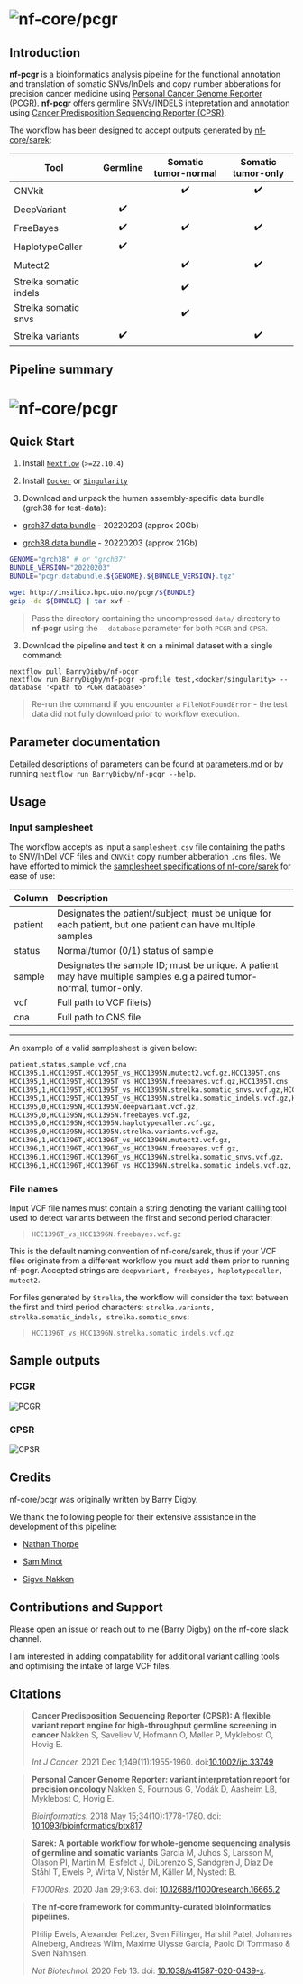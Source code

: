 # ![nf-core/pcgr](docs/images/nf-pcgr.png)

## Introduction

**nf-pcgr** is a bioinformatics analysis pipeline for the functional annotation and translation of somatic SNVs/InDels and copy number abberations for precision cancer medicine using [Personal Cancer Genome Reporter (PCGR)](https://github.com/sigven/pcgr). **nf-pcgr** offers germline SNVs/INDELS intepretation and annotation using [Cancer Predisposition Sequencing Reporter (CPSR)](https://github.com/sigven/cpsr/).

The workflow has been designed to accept outputs generated by [nf-core/sarek](https://github.com/nf-core/sarek):

| Tool                   |      Germline      | Somatic tumor-normal | Somatic tumor-only |
| ---------------------- | :----------------: | :------------------: | :----------------: |
| CNVkit                 |                    |  :heavy_check_mark:  | :heavy_check_mark: |
| DeepVariant            | :heavy_check_mark: |                      |                    |
| FreeBayes              | :heavy_check_mark: |  :heavy_check_mark:  | :heavy_check_mark: |
| HaplotypeCaller        | :heavy_check_mark: |                      |                    |
| Mutect2                |                    |  :heavy_check_mark:  | :heavy_check_mark: |
| Strelka somatic indels |                    |  :heavy_check_mark:  |                    |
| Strelka somatic snvs   |                    |  :heavy_check_mark:  |                    |
| Strelka variants       | :heavy_check_mark: |                      | :heavy_check_mark: |


## Pipeline summary

# ![nf-core/pcgr](docs/images/schematic.png)

## Quick Start

1. Install [`Nextflow`](https://www.nextflow.io/docs/latest/getstarted.html#installation) (`>=22.10.4`)

2. Install [`Docker`](https://docs.docker.com/engine/installation/) or [`Singularity`](https://www.sylabs.io/guides/3.0/user-guide/)

3. Download and unpack the human assembly-specific data bundle (grch38 for test-data):

- [grch37 data bundle](http://insilico.hpc.uio.no/pcgr/pcgr.databundle.grch37.20220203.tgz) - 20220203 (approx 20Gb)

- [grch38 data bundle](http://insilico.hpc.uio.no/pcgr/pcgr.databundle.grch38.20220203.tgz) - 20220203 (approx 21Gb)

```bash
GENOME="grch38" # or "grch37"
BUNDLE_VERSION="20220203"
BUNDLE="pcgr.databundle.${GENOME}.${BUNDLE_VERSION}.tgz"

wget http://insilico.hpc.uio.no/pcgr/${BUNDLE}
gzip -dc ${BUNDLE} | tar xvf -
```

> Pass the directory containing the uncompressed `data/` directory to **nf-pcgr** using the `--database` parameter for both `PCGR` and `CPSR`.

3. Download the pipeline and test it on a minimal dataset with a single command:

```console
nextflow pull BarryDigby/nf-pcgr
nextflow run BarryDigby/nf-pcgr -profile test,<docker/singularity> --database '<path to PCGR database>'
```

> Re-run the command if you encounter a `FileNotFoundError` - the test data did not fully download prior to workflow execution.

## Parameter documentation

Detailed descriptions of parameters can be found at [parameters.md](docs/parameters.md) or by running `nextflow run BarryDigby/nf-pcgr --help`.
## Usage

### Input samplesheet

The workflow accepts as input a `samplesheet.csv` file containing the paths to SNV/InDel VCF files and `CNVKit` copy number abberation `.cns` files. We have efforted to mimick the [samplesheet specifications of nf-core/sarek](https://github.com/nf-core/sarek/blob/master/docs/usage.md#input-sample-sheet-configurations) for ease of use:

| Column  |                                                      Description                                                     |
|---------|:---------------------------------------------------------------------------------------------------------------------|
| patient |      Designates the patient/subject; must be unique for each patient, but one patient can have multiple samples      |
| status  |                                             Normal/tumor (0/1) status of sample                                      |
| sample  | Designates the sample ID; must be unique. A patient may have multiple samples e.g a paired tumor-normal, tumor-only. |
| vcf     |                                               Full path to VCF file(s)                                               |
| cna     |                                                 Full path to CNS file                                                |

***

An example of a valid samplesheet is given below:

```bash
patient,status,sample,vcf,cna
HCC1395,1,HCC1395T,HCC1395T_vs_HCC1395N.mutect2.vcf.gz,HCC1395T.cns
HCC1395,1,HCC1395T,HCC1395T_vs_HCC1395N.freebayes.vcf.gz,HCC1395T.cns
HCC1395,1,HCC1395T,HCC1395T_vs_HCC1395N.strelka.somatic_snvs.vcf.gz,HCC1395T.cns
HCC1395,1,HCC1395T,HCC1395T_vs_HCC1395N.strelka.somatic_indels.vcf.gz,HCC1395T.cns
HCC1395,0,HCC1395N,HCC1395N.deepvariant.vcf.gz,
HCC1395,0,HCC1395N,HCC1395N.freebayes.vcf.gz,
HCC1395,0,HCC1395N,HCC1395N.haplotypecaller.vcf.gz,
HCC1395,0,HCC1395N,HCC1395N.strelka.variants.vcf.gz,
HCC1396,1,HCC1396T,HCC1396T_vs_HCC1396N.mutect2.vcf.gz,
HCC1396,1,HCC1396T,HCC1396T_vs_HCC1396N.freebayes.vcf.gz,
HCC1396,1,HCC1396T,HCC1396T_vs_HCC1396N.strelka.somatic_snvs.vcf.gz,
HCC1396,1,HCC1396T,HCC1396T_vs_HCC1396N.strelka.somatic_indels.vcf.gz,
```

### File names

Input VCF file names must contain a string denoting the variant calling tool used to detect variants between the first and second period character:

> `HCC1396T_vs_HCC1396N.freebayes.vcf.gz`

This is the default naming convention of nf-core/sarek, thus if your VCF files originate from a different workflow you must add them prior to running nf-pcgr. Accepted strings are `deepvariant, freebayes, haplotypecaller, mutect2`.

For files generated by `Strelka`, the workflow will consider the text between the first and third period characters: `strelka.variants, strelka.somatic_indels, strelka.somatic_snvs`:

> `HCC1396T_vs_HCC1396N.strelka.somatic_indels.vcf.gz`


## Sample outputs

### PCGR

![PCGR](https://raw.githubusercontent.com/sigven/pcgr/master/pcgrr/pkgdown/assets/img/pcgr_dashboard_views.png)

### CPSR

![CPSR](https://raw.githubusercontent.com/sigven/cpsr/master/pkgdown/assets/img/cpsr_views.png)


## Credits

nf-core/pcgr was originally written by Barry Digby.

We thank the following people for their extensive assistance in the development of this pipeline:

- [Nathan Thorpe](https://github.com/nathanthorpe)

- [Sam Minot](https://github.com/sminot)

- [Sigve Nakken](https://github.com/sigven)

## Contributions and Support

Please open an issue or reach out to me (Barry Digby) on the nf-core slack channel.

I am interested in adding compatability for additional variant calling tools and optimising the intake of large VCF files.

## Citations

> **Cancer Predisposition Sequencing Reporter (CPSR): A flexible variant report engine for high-throughput germline screening in cancer**
> Nakken S, Saveliev V, Hofmann O, Møller P, Myklebost O, Hovig E.
>
> _Int J Cancer._ 2021 Dec 1;149(11):1955-1960. doi:[10.1002/ijc.33749](https://doi.org/10.1002/ijc.33749)

> **Personal Cancer Genome Reporter: variant interpretation report for precision oncology**
> Nakken S, Fournous G, Vodák D, Aasheim LB, Myklebost O, Hovig E.
>
> _Bioinformatics._ 2018 May 15;34(10):1778-1780. doi: [10.1093/bioinformatics/btx817](https://doi.org/10.1093%2Fbioinformatics%2Fbtx817)

> **Sarek: A portable workflow for whole-genome sequencing analysis of germline and somatic variants**
> Garcia M, Juhos S, Larsson M, Olason PI, Martin M, Eisfeldt J, DiLorenzo S, Sandgren J, Díaz De Ståhl T, Ewels P, Wirta V, Nistér M, Käller M, Nystedt B.
>
> _F1000Res._ 2020 Jan 29;9:63. doi: [10.12688/f1000research.16665.2](https://doi.org/10.12688%2Ff1000research.16665.2)

> **The nf-core framework for community-curated bioinformatics pipelines.**
>
> Philip Ewels, Alexander Peltzer, Sven Fillinger, Harshil Patel, Johannes Alneberg, Andreas Wilm, Maxime Ulysse Garcia, Paolo Di Tommaso & Sven Nahnsen.
>
> _Nat Biotechnol._ 2020 Feb 13. doi: [10.1038/s41587-020-0439-x](https://dx.doi.org/10.1038/s41587-020-0439-x).
